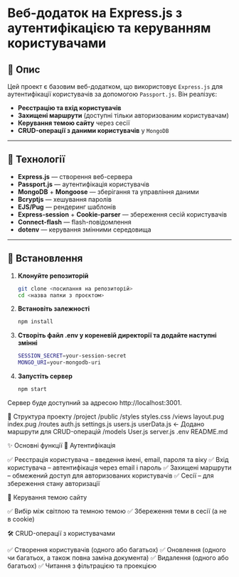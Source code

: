 # **Веб-додаток на Express.js з аутентифікацією та керуванням користувачами**

## 📌 **Опис**
Цей проект є базовим веб-додатком, що використовує `Express.js` для аутентифікації користувачів за допомогою `Passport.js`. Він реалізує:  
- **Реєстрацію та вхід користувачів**  
- **Захищені маршрути** (доступні тільки авторизованим користувачам)  
- **Керування темою сайту** через сесії  
- **CRUD-операції з даними користувачів** у `MongoDB`  

---

## 🚀 **Технології**
- **Express.js** — створення веб-сервера  
- **Passport.js** — аутентифікація користувачів  
- **MongoDB** + **Mongoose** — зберігання та управління даними  
- **Bcryptjs** — хешування паролів  
- **EJS/Pug** — рендеринг шаблонів  
- **Express-session** + **Cookie-parser** — збереження сесій користувачів  
- **Connect-flash** — flash-повідомлення  
- **dotenv** — керування змінними середовища  

---

## 🔧 **Встановлення**
1. **Клонуйте репозиторій**  
   ```bash
   git clone <посилання на репозиторій>
   cd <назва папки з проєктом>

2. **Встановіть залежності**
   ```bash
   npm install

3. **Створіть файл .env у кореневій директорії та додайте наступні змінні**
   ```bash
   SESSION_SECRET=your-session-secret
   MONGO_URI=your-mongodb-uri

4. **Запустіть сервер**
   ```bash
   npm start
Сервер буде доступний за адресою http://localhost:3001.


📂 Структура проекту
 /project
  /public
    /styles
      styles.css
  /views
    layout.pug
    index.pug
  /routes
    auth.js
    settings.js
    users.js
    userData.js  <- Додано маршрути для CRUD-операцій
  /models
    User.js
  server.js
  .env
  README.md

✨ Основні функції
 🔑 Аутентифікація

✅ Реєстрація користувача – введення імені, email, пароля та віку
✅ Вхід користувача – автентифікація через email і пароль
✅ Захищені маршрути – обмежений доступ для авторизованих користувачів
✅ Сесії – для збереження стану авторизації

🎨 Керування темою сайту

✅ Вибір між світлою та темною темою
✅ Збереження теми в сесії (а не в cookie)

🛠 CRUD-операції з користувачами

✅ Створення користувачів (одного або багатьох)
✅ Оновлення (одного чи багатьох, а також повна заміна документа)
✅ Видалення (одного або багатьох)
✅ Читання з фільтрацією та проекцією
